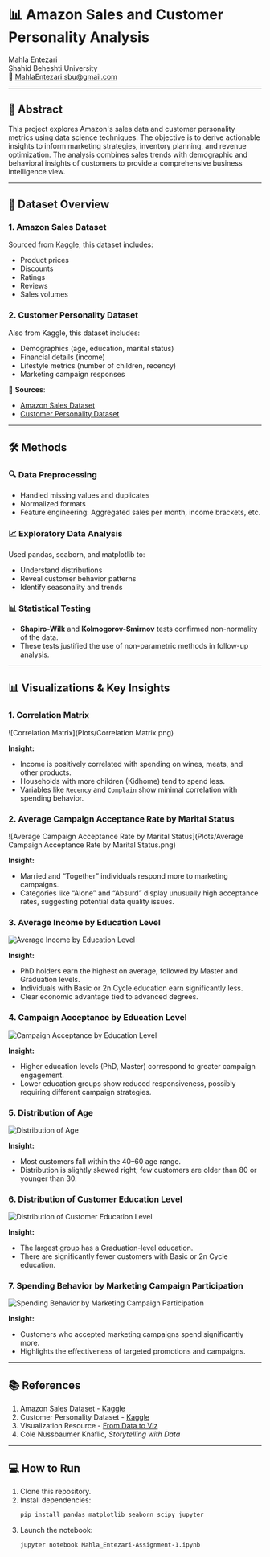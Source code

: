 
# 📊 Amazon Sales and Customer Personality Analysis

Mahla Entezari  
Shahid Beheshti University  
📧 MahlaEntezari.sbu@gmail.com  

---

## 🧠 Abstract

This project explores Amazon's sales data and customer personality metrics using data science techniques. The objective is to derive actionable insights to inform marketing strategies, inventory planning, and revenue optimization. The analysis combines sales trends with demographic and behavioral insights of customers to provide a comprehensive business intelligence view.

---

## 📂 Dataset Overview

### 1. **Amazon Sales Dataset**
Sourced from Kaggle, this dataset includes:
- Product prices
- Discounts
- Ratings
- Reviews
- Sales volumes

### 2. **Customer Personality Dataset**
Also from Kaggle, this dataset includes:
- Demographics (age, education, marital status)
- Financial details (income)
- Lifestyle metrics (number of children, recency)
- Marketing campaign responses

📌 **Sources**:
- [Amazon Sales Dataset](https://www.kaggle.com/datasets/mahlaentezari/amazon-dataset)
- [Customer Personality Dataset](https://www.kaggle.com/datasets/imakash3011/customer-personality-analysis/data)

---

## 🛠️ Methods

### 🔍 Data Preprocessing
- Handled missing values and duplicates
- Normalized formats
- Feature engineering: Aggregated sales per month, income brackets, etc.

### 📈 Exploratory Data Analysis
Used pandas, seaborn, and matplotlib to:
- Understand distributions
- Reveal customer behavior patterns
- Identify seasonality and trends

### 📊 Statistical Testing
- **Shapiro-Wilk** and **Kolmogorov-Smirnov** tests confirmed non-normality of the data.
- These tests justified the use of non-parametric methods in follow-up analysis.

---

## 📊 Visualizations & Key Insights

### 1. Correlation Matrix
![Correlation Matrix](Plots/Correlation Matrix.png)

**Insight:**  
- Income is positively correlated with spending on wines, meats, and other products.
- Households with more children (Kidhome) tend to spend less.
- Variables like `Recency` and `Complain` show minimal correlation with spending behavior.

### 2. Average Campaign Acceptance Rate by Marital Status
![Average Campaign Acceptance Rate by Marital Status](Plots/Average Campaign Acceptance Rate by Marital Status.png)

**Insight:**  
- Married and “Together” individuals respond more to marketing campaigns.
- Categories like “Alone” and “Absurd” display unusually high acceptance rates, suggesting potential data quality issues.

### 3. Average Income by Education Level
![Average Income by Education Level](./Average%20Income%20by%20Education%20Level.png)

**Insight:**  
- PhD holders earn the highest on average, followed by Master and Graduation levels.
- Individuals with Basic or 2n Cycle education earn significantly less.
- Clear economic advantage tied to advanced degrees.

### 4. Campaign Acceptance by Education Level
![Campaign Acceptance by Education Level](./Campaign%20Acceptance%20by%20Education%20Level.png)

**Insight:**  
- Higher education levels (PhD, Master) correspond to greater campaign engagement.
- Lower education groups show reduced responsiveness, possibly requiring different campaign strategies.

### 5. Distribution of Age
![Distribution of Age](./Distribution%20of%20Age.png)

**Insight:**  
- Most customers fall within the 40–60 age range.
- Distribution is slightly skewed right; few customers are older than 80 or younger than 30.

### 6. Distribution of Customer Education Level
![Distribution of Customer Education Level](./Distribution%20of%20Customer%20Education%20Level.png)

**Insight:**  
- The largest group has a Graduation-level education.
- There are significantly fewer customers with Basic or 2n Cycle education.

### 7. Spending Behavior by Marketing Campaign Participation
![Spending Behavior by Marketing Campaign Participation](./Spending%20Behavior%20by%20Marketing%20Campaign%20Participation.png)

**Insight:**  
- Customers who accepted marketing campaigns spend significantly more.
- Highlights the effectiveness of targeted promotions and campaigns.

---

## 📚 References

1. Amazon Sales Dataset - [Kaggle](https://www.kaggle.com/datasets/mahlaentezari/amazon-dataset)
2. Customer Personality Dataset - [Kaggle](https://www.kaggle.com/datasets/imakash3011/customer-personality-analysis/data)
3. Visualization Resource - [From Data to Viz](https://www.data-to-viz.com/)
4. Cole Nussbaumer Knaflic, *Storytelling with Data*

---

## 💻 How to Run

1. Clone this repository.
2. Install dependencies:
   ```bash
   pip install pandas matplotlib seaborn scipy jupyter
   ```
3. Launch the notebook:
   ```bash
   jupyter notebook Mahla_Entezari-Assignment-1.ipynb
   ```
